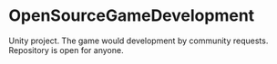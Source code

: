 # OpenSourceGameDevelopment
Unity project. The game would development by community requests. Repository is open for anyone.
